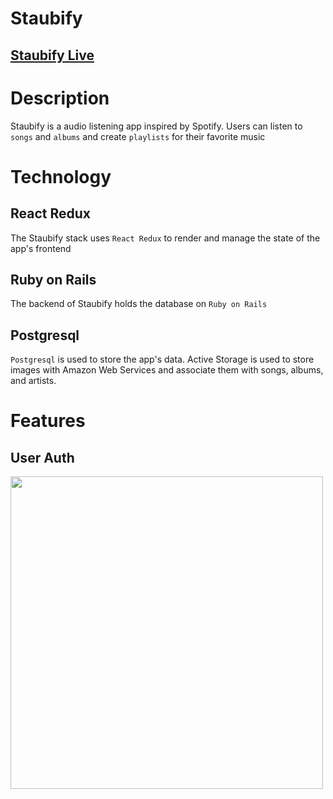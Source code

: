 # Staubify
## [Staubify Live](https://staubify.onrender.com/)

# Description
Staubify is a audio listening app inspired by Spotify. Users can listen to `songs` and `albums` and create `playlists` for their favorite music

# Technology
## React Redux
The Staubify stack uses `React Redux` to render and manage the state of the app's frontend

## Ruby on Rails
The backend of Staubify holds the database on `Ruby on Rails`

## Postgresql
`Postgresql` is used to store the app's data. Active Storage is used to store images with Amazon Web Services and associate them with songs, albums, and artists.

# Features
## User Auth
<img src="https://github.com/JasonStaubach/Spotify-Clone/assets/33754025/0e49af40-bd9d-40ea-a90f-fe739f42fdf0" width="500" height="500" />

